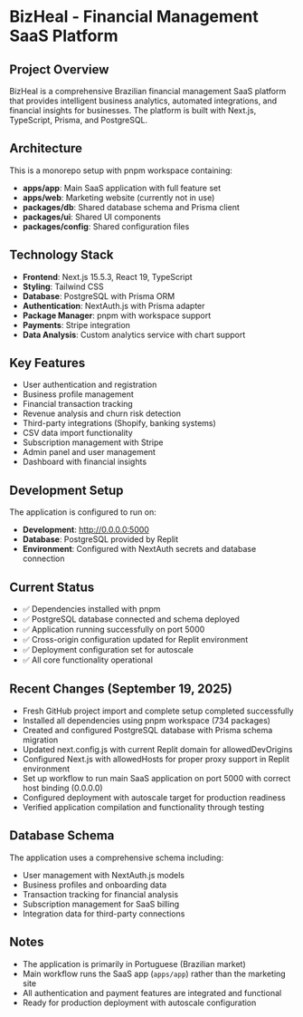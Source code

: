# BizHeal - Financial Management SaaS Platform

## Project Overview
BizHeal is a comprehensive Brazilian financial management SaaS platform that provides intelligent business analytics, automated integrations, and financial insights for businesses. The platform is built with Next.js, TypeScript, Prisma, and PostgreSQL.

## Architecture
This is a monorepo setup with pnpm workspace containing:
- **apps/app**: Main SaaS application with full feature set
- **apps/web**: Marketing website (currently not in use)
- **packages/db**: Shared database schema and Prisma client
- **packages/ui**: Shared UI components
- **packages/config**: Shared configuration files

## Technology Stack
- **Frontend**: Next.js 15.5.3, React 19, TypeScript
- **Styling**: Tailwind CSS
- **Database**: PostgreSQL with Prisma ORM
- **Authentication**: NextAuth.js with Prisma adapter
- **Package Manager**: pnpm with workspace support
- **Payments**: Stripe integration
- **Data Analysis**: Custom analytics service with chart support

## Key Features
- User authentication and registration
- Business profile management
- Financial transaction tracking
- Revenue analysis and churn risk detection
- Third-party integrations (Shopify, banking systems)
- CSV data import functionality
- Subscription management with Stripe
- Admin panel and user management
- Dashboard with financial insights

## Development Setup
The application is configured to run on:
- **Development**: http://0.0.0.0:5000
- **Database**: PostgreSQL provided by Replit
- **Environment**: Configured with NextAuth secrets and database connection

## Current Status
- ✅ Dependencies installed with pnpm
- ✅ PostgreSQL database connected and schema deployed
- ✅ Application running successfully on port 5000
- ✅ Cross-origin configuration updated for Replit environment
- ✅ Deployment configuration set for autoscale
- ✅ All core functionality operational

## Recent Changes (September 19, 2025)
- Fresh GitHub project import and complete setup completed successfully
- Installed all dependencies using pnpm workspace (734 packages)
- Created and configured PostgreSQL database with Prisma schema migration
- Updated next.config.js with current Replit domain for allowedDevOrigins
- Configured Next.js with allowedHosts for proper proxy support in Replit environment  
- Set up workflow to run main SaaS application on port 5000 with correct host binding (0.0.0.0)
- Configured deployment with autoscale target for production readiness
- Verified application compilation and functionality through testing

## Database Schema
The application uses a comprehensive schema including:
- User management with NextAuth.js models
- Business profiles and onboarding data
- Transaction tracking for financial analysis
- Subscription management for SaaS billing
- Integration data for third-party connections

## Notes
- The application is primarily in Portuguese (Brazilian market)
- Main workflow runs the SaaS app (`apps/app`) rather than the marketing site
- All authentication and payment features are integrated and functional
- Ready for production deployment with autoscale configuration